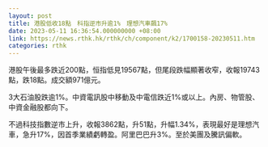 ```yaml
---
layout: post
title: 港股低收18點　科指逆市升逾1%　理想汽車飆17%
date: 2023-05-11 16:36:54.000000000 +08:00
link: https://news.rthk.hk/rthk/ch/component/k2/1700158-20230511.htm
categories: rthk
---
```


港股午後最多跌近200點，恒指低見19567點，但尾段跌幅顯著收窄，收報19743點，跌18點。成交額971億元。

3大石油股跌逾1%。中資電訊股中移動及中電信跌近1%或以上。內房、物管股、中資金融股都向下。

不過科技指數逆市上升，收報3862點，升51點，升幅1.34%，表現最好是理想汽車，急升17%，因首季業績虧轉盈。阿里巴巴升3%。至於美團及騰訊偏軟。

